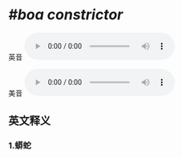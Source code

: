 # ***\#boa constrictor*** 
英音
<audio src="./media/boa constrictor1_AAC.aac" controls="controls"></audio>

美音
<audio src="./media/boa constrictor2_AAC.aac" controls="controls"></audio>



  

英文释义
---
### 1.**蟒蛇**  


